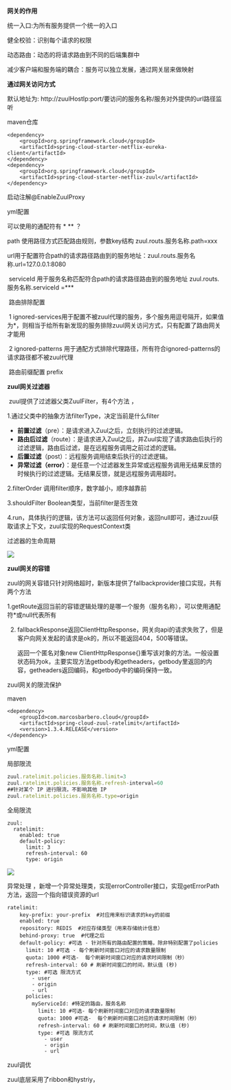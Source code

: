 **网关的作用**

统一入口:为所有服务提供一个统一的入口

健全校验：识别每个请求的权限

动态路由：动态的将请求路由到不同的后端集群中

减少客户端和服务端的耦合：服务可以独立发展，通过网关层来做映射

**通过网关访问方式**

默认地址为: http://zuulHostIp:port/要访问的服务名称/服务对外提供的url路径监听

maven仓库

```
<dependency>
    <groupId>org.springframework.cloud</groupId>
    <artifactId>spring-cloud-starter-netflix-eureka-client</artifactId>
</dependency>
<dependency>
    <groupId>org.springframework.cloud</groupId>
    <artifactId>spring-cloud-starter-netflix-zuul</artifactId>
</dependency>
```

启动注解@EnableZuulProxy

yml配置

 可以使用的通配符有 * ** ？

path 使用路径方式匹配路由规则，参数key结构 zuul.routs.服务名称.path=xxx 

​     url用于配置符合path的请求路径路由到的服务地址：zuul.routs.服务名称.url=127.0.0.1:8080

​     serviceId 用于服务名称匹配符合path的请求路径路由到的服务地址 zuul.routs.服务名称.serviceId =***

​     路由排除配置

​             1 ignored-services用于配置不被zuul代理的服务，多个服务用逗号隔开，如果值为*，则相当于给所有新发现的服务排除zuul网关访问方式，只有配置了路由网关才能用

​              2     ignored-patterns 用于通配方式排除代理路径，所有符合ignored-patterns的请求路径都不被zuul代理

​         路由前缀配置 prefix



**zuul网关过滤器**

​     zuul提供了过滤器父类ZuulFilter，有4个方法 ，

  1.通过父类中的抽象方法filterType，决定当前是什么filter

- **前置过滤**（pre）：是请求进入Zuul之后，立刻执行的过滤逻辑。
- **路由后过滤**（route）：是请求进入Zuul之后，并Zuul实现了请求路由后执行的过滤逻辑，路由后过滤，是在远程服务调用之前过滤的逻辑。
- **后置过滤**（post）：远程服务调用结束后执行的过滤逻辑。
- **异常过滤（error）**：是任意一个过滤器发生异常或远程服务调用无结果反馈的时候执行的过滤逻辑。无结果反馈，就是远程服务调用超时。

2.filterOrder 调用filter顺序，数字越小，顺序越靠前

3.shouldFilter Boolean类型，当前filter是否生效

4.run，具体执行的逻辑，该方法可以返回任何对象，返回null即可，通过zuul获取请求上下文，zuul实现的RequestContext类

 过滤器的生命周期

![](E:\biji\springcoudstudy\网关\1010726-20191018040056721-2124170892.png)

**zuul网关的容错**

zuul的网关容错只针对网络超时，新版本提供了fallbackprovider接口实现，共有两个方法

  1.getRoute返回当前的容错逻辑处理的是哪一个服务（服务名称），可以使用通配符*或null代表所有

2. fallbackResponse返回ClientHttpResponse，网关向api的请求失败了，但是客户向网关发起的请求是ok的，所以不能返回404，500等错误。 

    返回一个匿名对象new ClientHttpResponse{}重写该对象的方法。一般设置状态码为ok，主要实现方法getbody和getheaders，getbody里返回的内容，getheaders返回编码，和getbody中的编码保持一致。

 

zuul网关的限流保护

maven 

```
<dependency>
    <groupId>com.marcosbarbero.cloud</groupId>
    <artifactId>spring-cloud-zuul-ratelimit</artifactId>
    <version>1.3.4.RELEASE</version>
</dependency>
```

yml配置

局部限流

```javascript
zuul.ratelimit.policies.服务名称.limit=3
zuul.ratelimit.policies.服务名称.refresh-interval=60
##针对某个 IP 进行限流，不影响其他 IP
zuul.ratelimit.policies.服务名称.type=origin
```

 全局限流

```
zuul:
  ratelimit:
    enabled: true
    default-policy:
      limit: 3
      refresh-interval: 60
      type: origin
```

![](E:\biji\springcoudstudy\网关\1010726-20191018043154762-1560322806.png)

异常处理 ，新增一个异常处理类，实现errorController接口，实现getErrorPath方法，返回一个指向错误资源的url

    ratelimit:
        key-prefix: your-prefix  #对应用来标识请求的key的前缀
        enabled: true
        repository: REDIS  #对应存储类型（用来存储统计信息）
        behind-proxy: true  #代理之后
        default-policy: #可选 - 针对所有的路由配置的策略，除非特别配置了policies
          limit: 10 #可选 - 每个刷新时间窗口对应的请求数量限制
          quota: 1000 #可选-  每个刷新时间窗口对应的请求时间限制（秒）
          refresh-interval: 60 # 刷新时间窗口的时间，默认值 (秒)
          type: #可选 限流方式
            - user
            - origin
            - url
          policies:
            myServiceId: #特定的路由，服务名称
              limit: 10 #可选- 每个刷新时间窗口对应的请求数量限制
              quota: 1000 #可选-  每个刷新时间窗口对应的请求时间限制（秒）
              refresh-interval: 60 # 刷新时间窗口的时间，默认值 (秒)
              type: #可选 限流方式
                - user
                - origin
                - url
zuul调优

zuul底层采用了ribbon和hystriy，

